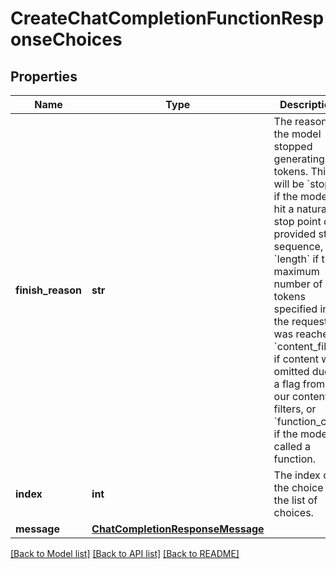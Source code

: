 # CreateChatCompletionFunctionResponseChoices

## Properties
Name | Type | Description | Notes
------------ | ------------- | ------------- | -------------
**finish_reason** | **str** | The reason the model stopped generating tokens. This will be &#x60;stop&#x60; if the model hit a natural stop point or a provided stop sequence, &#x60;length&#x60; if the maximum number of tokens specified in the request was reached, &#x60;content_filter&#x60; if content was omitted due to a flag from our content filters, or &#x60;function_call&#x60; if the model called a function.  | 
**index** | **int** | The index of the choice in the list of choices. | 
**message** | [**ChatCompletionResponseMessage**](ChatCompletionResponseMessage.md) |  | 

[[Back to Model list]](../README.md#documentation-for-models) [[Back to API list]](../README.md#documentation-for-api-endpoints) [[Back to README]](../README.md)

